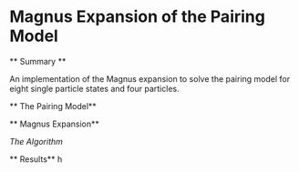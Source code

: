 # Magnus Expansion of the Pairing Model

** Summary **

An implementation of the Magnus expansion to solve the pairing model for eight single 
particle states and four particles.

** The Pairing Model**

** Magnus Expansion**

_The Algorithm_

** Results**
h
